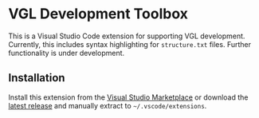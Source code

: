# VGL Development Toolbox

This is a Visual Studio Code extension for supporting VGL development. Currently, this includes syntax highlighting for `structure.txt` files. Further functionality is under development.

## Installation

Install this extension from the [Visual Studio Marketplace](https://marketplace.visualstudio.com/items?itemName=IanCooper.code-vgl) or download the [latest release](https://github.com/icooper/code-vgl/releases/latest) and manually extract to `~/.vscode/extensions`.